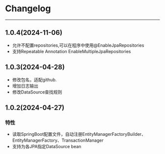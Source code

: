 # Changelog

-------------------------------------------------------------------------------------------------------------

## 1.0.4(2024-11-06)

* 允许不配置repositories,可以在程序中使用@EnableJpaRepositories
* 支持Repeatable Annotation EnableMultipleJpaRepositories

## 1.0.3(2024-04-28)

* 修改包名，适配github.
* 增加日志输出
* 修改DataSource查找规则

## 1.0.2(2024-04-27)

### 特性

* 读取SpringBoot配置文件，自动注册EntityManagerFactoryBuilder、EntityManagerFactory、TransactionManager
* 支持为各JPA指定DataSource bean
